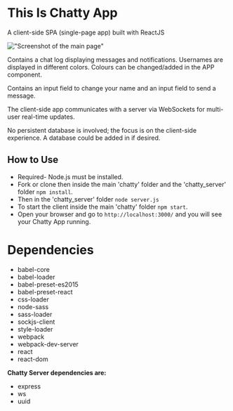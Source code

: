 # This Is Chatty App
A client-side SPA (single-page app) built with ReactJS

!["Screenshot of the main page"](https://github.com/silentscribe/chatty/blob/master/screenshots/Chat-window.png?raw=true)

Contains a chat log displaying messages and notifications. Usernames are displayed in different colors. Colours can be changed/added in the APP component.

Contains an input field to change your name and an input field to send a message.

The client-side app communicates with a server via WebSockets for multi-user real-time updates.

No persistent database is involved; the focus is on the client-side experience. A database could be added in if desired.


## How to Use

- Required- Node.js must be installed.
- Fork or clone then inside the main 'chatty' folder and the 'chatty_server' folder `npm install`.
- Then in the 'chatty_server' folder `node server.js`
- To start the client inside the main 'chatty' folder `npm start`.
- Open your browser and go to `http://localhost:3000/` and you will see your Chatty App running.

# Dependencies
- babel-core
- babel-loader
- babel-preset-es2015
- babel-preset-react
- css-loader
- node-sass
- sass-loader
- sockjs-client
- style-loader
- webpack
- webpack-dev-server
- react
- react-dom

**Chatty Server dependencies are:**
- express
- ws
- uuid